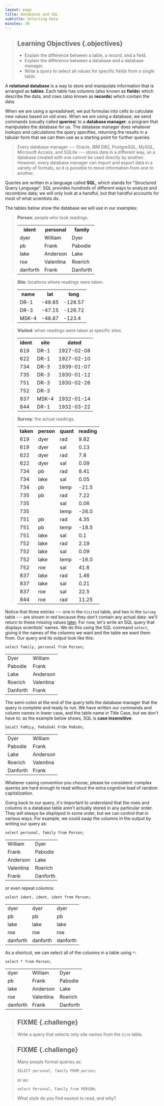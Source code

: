 ```yaml
---
layout: page
title: Databases and SQL
subtitle: Selecting Data
minutes: 30
---
```

> ## Learning Objectives {.objectives}
>
> *   Explain the difference between a table, a record, and a field.
> *   Explain the difference between a database and a database manager.
> *   Write a query to select all values for specific fields from a single table.

A **relational database**
is a way to store and manipulate information
that is arranged as **tables**.
Each table has columns (also known as **fields**) which describe the data,
and rows (also known as **records**) which contain the data.
  
When we are using a spreadsheet,
we put formulas into cells to calculate new values based on old ones.
When we are using a database,
we send commands
(usually called **queries**)
to a **database manager**:
a program that manipulates the database for us.
The database manager does whatever lookups and calculations the query specifies,
returning the results in a tabular form
that we can then use as a starting point for further queries.
  
> Every database manager --- Oracle,
> IBM DB2, PostgreSQL, MySQL, Microsoft Access, and SQLite --- stores
> data in a different way,
> so a database created with one cannot be used directly by another.
> However,
> every database manager can import and export data in a variety of formats,
> so it *is* possible to move information from one to another.

Queries are written in a language called **SQL**,
which stands for "Structured Query Language".
SQL provides hundreds of different ways to analyze and recombine data;
we will only look at a handful,
but that handful accounts for most of what scientists do.

The tables below show the database we will use in our examples:

> **Person**: people who took readings.
> 
> <table>
>   <tr> <th>ident</th> <th>personal</th> <th>family</th> </tr>
>   <tr> <td>dyer</td> <td>William</td> <td>Dyer</td> </tr>
>   <tr> <td>pb</td> <td>Frank</td> <td>Pabodie</td> </tr>
>   <tr> <td>lake</td> <td>Anderson</td> <td>Lake</td> </tr>
>   <tr> <td>roe</td> <td>Valentina</td> <td>Roerich</td> </tr>
>   <tr> <td>danforth</td> <td>Frank</td> <td>Danforth</td> </tr>
> </table>

> **Site**: locations where readings were taken.
> 
> <table>
>   <tr> <th>name</th> <th>lat</th> <th>long</th> </tr>
>   <tr> <td>DR-1</td> <td>-49.85</td> <td>-128.57</td> </tr>
>   <tr> <td>DR-3</td> <td>-47.15</td> <td>-126.72</td> </tr>
>   <tr> <td>MSK-4</td> <td>-48.87</td> <td>-123.4</td> </tr>
> </table>

> **Visited**: when readings were taken at specific sites.
> 
> <table>
>   <tr> <th>ident</th> <th>site</th> <th>dated</th> </tr>
>   <tr> <td>619</td> <td>DR-1</td> <td>1927-02-08</td> </tr>
>   <tr> <td>622</td> <td>DR-1</td> <td>1927-02-10</td> </tr>
>   <tr> <td>734</td> <td>DR-3</td> <td>1939-01-07</td> </tr>
>   <tr> <td>735</td> <td>DR-3</td> <td>1930-01-12</td> </tr>
>   <tr> <td>751</td> <td>DR-3</td> <td>1930-02-26</td> </tr>
>   <tr> <td>752</td> <td>DR-3</td> <td></td> </tr>
>   <tr> <td>837</td> <td>MSK-4</td> <td>1932-01-14</td> </tr>
>   <tr> <td>844</td> <td>DR-1</td> <td>1932-03-22</td> </tr>
> </table>

> **Survey**: the actual readings.
> 
> <table>
>   <tr> <th>taken</th> <th>person</th> <th>quant</th> <th>reading</th> </tr>
>   <tr> <td>619</td> <td>dyer</td> <td>rad</td> <td>9.82</td> </tr>
>   <tr> <td>619</td> <td>dyer</td> <td>sal</td> <td>0.13</td> </tr>
>   <tr> <td>622</td> <td>dyer</td> <td>rad</td> <td>7.8</td> </tr>
>   <tr> <td>622</td> <td>dyer</td> <td>sal</td> <td>0.09</td> </tr>
>   <tr> <td>734</td> <td>pb</td> <td>rad</td> <td>8.41</td> </tr>
>   <tr> <td>734</td> <td>lake</td> <td>sal</td> <td>0.05</td> </tr>
>   <tr> <td>734</td> <td>pb</td> <td>temp</td> <td>-21.5</td> </tr>
>   <tr> <td>735</td> <td>pb</td> <td>rad</td> <td>7.22</td> </tr>
>   <tr> <td>735</td> <td></td> <td>sal</td> <td>0.06</td> </tr>
>   <tr> <td>735</td> <td></td> <td>temp</td> <td>-26.0</td> </tr>
>   <tr> <td>751</td> <td>pb</td> <td>rad</td> <td>4.35</td> </tr>
>   <tr> <td>751</td> <td>pb</td> <td>temp</td> <td>-18.5</td> </tr>
>   <tr> <td>751</td> <td>lake</td> <td>sal</td> <td>0.1</td> </tr>
>   <tr> <td>752</td> <td>lake</td> <td>rad</td> <td>2.19</td> </tr>
>   <tr> <td>752</td> <td>lake</td> <td>sal</td> <td>0.09</td> </tr>
>   <tr> <td>752</td> <td>lake</td> <td>temp</td> <td>-16.0</td> </tr>
>   <tr> <td>752</td> <td>roe</td> <td>sal</td> <td>41.6</td> </tr>
>   <tr> <td>837</td> <td>lake</td> <td>rad</td> <td>1.46</td> </tr>
>   <tr> <td>837</td> <td>lake</td> <td>sal</td> <td>0.21</td> </tr>
>   <tr> <td>837</td> <td>roe</td> <td>sal</td> <td>22.5</td> </tr>
>   <tr> <td>844</td> <td>roe</td> <td>rad</td> <td>11.25</td> </tr>
> </table>

Notice that three entries --- one in the `Visited` table,
and two in the `Survey` table --- are shown in red
because they don't contain any actual data:
we'll return to these missing values [later](05-null.html).
For now,
let's write an SQL query that displays scientists' names.
We do this using the SQL command `select`,
giving it the names of the columns we want and the table we want them from.
Our query and its output look like this:

~~~ {.sql}
select family, personal from Person;
~~~

<table>
<tr><td>Dyer</td><td>William</td></tr>
<tr><td>Pabodie</td><td>Frank</td></tr>
<tr><td>Lake</td><td>Anderson</td></tr>
<tr><td>Roerich</td><td>Valentina</td></tr>
<tr><td>Danforth</td><td>Frank</td></tr>
</table>

The semi-colon at the end of the query
tells the database manager that the query is complete and ready to run.
We have written our commands and column names in lower case,
and the table name in Title Case,
but we don't have to:
as the example below shows,
SQL is **case insensitive**.

~~~ {.sql}
SeLeCt FaMiLy, PeRsOnAl FrOm PeRsOn;
~~~

<table>
<tr><td>Dyer</td><td>William</td></tr>
<tr><td>Pabodie</td><td>Frank</td></tr>
<tr><td>Lake</td><td>Anderson</td></tr>
<tr><td>Roerich</td><td>Valentina</td></tr>
<tr><td>Danforth</td><td>Frank</td></tr>
</table>

Whatever casing convention you choose,
please be consistent:
complex queries are hard enough to read without the extra cognitive load of random capitalization.

Going back to our query,
it's important to understand that
the rows and columns in a database table aren't actually stored in any particular order.
They will always be *displayed* in some order,
but we can control that in various ways.
For example,
we could swap the columns in the output by writing our query as:

~~~ {.sql}
select personal, family from Person;
~~~

<table>
<tr><td>William</td><td>Dyer</td></tr>
<tr><td>Frank</td><td>Pabodie</td></tr>
<tr><td>Anderson</td><td>Lake</td></tr>
<tr><td>Valentina</td><td>Roerich</td></tr>
<tr><td>Frank</td><td>Danforth</td></tr>
</table>

or even repeat columns:

~~~ {.sql}
select ident, ident, ident from Person;
~~~

<table>
<tr><td>dyer</td><td>dyer</td><td>dyer</td></tr>
<tr><td>pb</td><td>pb</td><td>pb</td></tr>
<tr><td>lake</td><td>lake</td><td>lake</td></tr>
<tr><td>roe</td><td>roe</td><td>roe</td></tr>
<tr><td>danforth</td><td>danforth</td><td>danforth</td></tr>
</table>

As a shortcut,
we can select all of the columns in a table using `*`:

~~~ {.sql}
select * from Person;
~~~

<table>
<tr><td>dyer</td><td>William</td><td>Dyer</td></tr>
<tr><td>pb</td><td>Frank</td><td>Pabodie</td></tr>
<tr><td>lake</td><td>Anderson</td><td>Lake</td></tr>
<tr><td>roe</td><td>Valentina</td><td>Roerich</td></tr>
<tr><td>danforth</td><td>Frank</td><td>Danforth</td></tr>
</table>

> ## FIXME {.challenge}
>
> Write a query that selects only site names from the `Site` table.

> ## FIXME {.challenge}
>
> Many people format queries as:
>
> ~~~
> SELECT personal, family FROM person;
> ~~~
>
> or as:
>
> ~~~
> select Personal, Family from PERSON;
> ~~~
>
> What style do you find easiest to read, and why?
